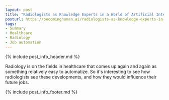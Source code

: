 ```yaml
---
layout: post
title: "Radiologists as Knowledge Experts in a World of Artificial Intelligence"
posturl: https://becominghuman.ai/radiologists-as-knowledge-experts-in-a-world-of-artificial-intelligence-summary-of-radiology-ec63a7002329
tags:
- Summary
- Healthcare
- Radiology
- Job automation
---
```


{% include post_info_header.md %}

Radiology is on the fields in healthcare that comes up again and again as something relatively easy to automatize. So it's interesting to see how radiologists see these developments, and how they would influence their future jobs. 

<!--more-->
{% include post_info_footer.md %}
